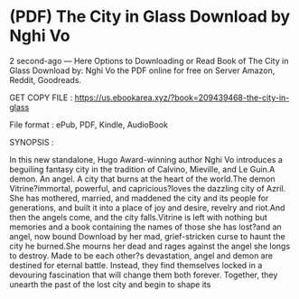 # (PDF) The City in Glass Download by Nghi Vo

2 second-ago — Here Options to Downloading or Read Book of The City in Glass Download by: Nghi Vo the PDF online for free on Server Amazon, Reddit, Goodreads.

GET COPY FILE : https://us.ebookarea.xyz/?book=209439468-the-city-in-glass

File format : ePub, PDF, Kindle, AudioBook

SYNOPSIS :

In this new standalone, Hugo Award-winning author Nghi Vo introduces a beguiling fantasy city in the tradition of Calvino, Mieville, and Le Guin.A demon. An angel. A city that burns at the heart of the world.The demon Vitrine?immortal, powerful, and capricious?loves the dazzling city of Azril. She has mothered, married, and maddened the city and its people for generations, and built it into a place of joy and desire, revelry and riot.And then the angels come, and the city falls.Vitrine is left with nothing but memories and a book containing the names of those she has lost?and an angel, now bound Download by her mad, grief-stricken curse to haunt the city he burned.She mourns her dead and rages against the angel she longs to destroy. Made to be each other?s devastation, angel and demon are destined for eternal battle. Instead, they find themselves locked in a devouring fascination that will change them both forever. Together, they unearth the past of the lost city and begin to shape its
